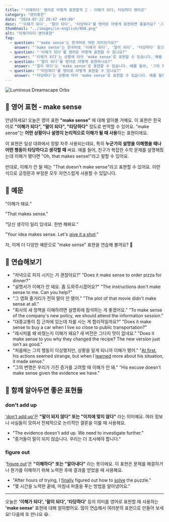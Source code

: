 ```yaml
---
title: "'이해하다' 영어로 어떻게 표현할까 🙂 - 이해가 되다, 타당하다 영어로"
category: "영어표현"
date: "2024-07-22 20:47 +09:00"
desc: "'이해가 되다', '말이 되다', '타당하다'를 영어로 어떻게 표현하면 좋을까요? '그 설명은 이해가 안 돼요', '당신 생각이 일리 있네요' 등을 영어로 표현하는 법을 배워봅시다. 다양한 예문을 통해서 연습하고 본인의 표현으로 만들어 보세요."
thumbnail: "../images/in-english/068.png"
alt: "이해가되다 영어표현"
faq:
  - question: "'make sense'는 한국어로 어떤 의미인가요?"
    answer: "'make sense'는 한국어로 '이해가 되다', '말이 되다', '타당하다' 등으로 번역될 수 있습니다. 어떤 상황이나 설명이 논리적으로 이해가 될 때 사용하는 표현입니다."
  - question: "'이해가 되다'를 영어로 어떻게 표현할 수 있나요?"
    answer: "'이해가 되다'는 상황에 따라 'make sense'로 표현할 수 있습니다. 예를 들어, '그의 설명이 이해가 돼요'는 'His explanation makes sense'로 말할 수 있습니다."
  - question: "'말이 되다'를 영어로 어떻게 표현하나요?"
    answer: "'말이 되다'는 'make sense'로 표현할 수 있습니다. 예를 들어, '그의 제안이 말이 돼'는 'His suggestion makes sense'로 표현할 수 있습니다."
  - question: "'타당하다'를 영어로 어떻게 표현할 수 있나요?"
    answer: "'타당하다'는 상황에 따라 'make sense'로 표현할 수 있습니다. 예를 들어, '그의 논리가 타당해 보여'는 'His logic seems to make sense'로 말할 수 있습니다."
---
```


![Luminous Dreamscape Orbs](../images/in-english/068-1.avif)

## 🌟 영어 표현 - make sense

안녕하세요! 오늘은 영어 표현 **"make sense"** 에 대해 알아볼 거예요. 이 표현은 한국어로 **"이해가 되다", "말이 되다", "타당하다"** 정도로 번역할 수 있어요. "make sense"는 **어떤 상황이나 설명이 논리적으로 이해가 될 때 사용**하는 표현이에요.

이 표현은 일상 대화에서 정말 자주 사용되는데요, 특히 **누군가의 설명을 이해했을 때나 어떤 행동이 타당하다고 생각할 때** 써요. 예를 들어, 친구가 복잡한 수학 문제를 설명해줬는데 이해가 됐다면 "Oh, that makes sense!"라고 말할 수 있어요.

반대로, 이해가 안 될 때는 "That doesn't make sense"라고 표현할 수 있어요. 이런 식으로 긍정문과 부정문 모두 자연스럽게 사용할 수 있답니다.

## 📖 예문

"이해가 돼요."

"That makes sense."

"당신 생각이 일리 있네요. 한번 해봐요."

"Your idea makes sense. Let's <a href="/blog/in-english/039.give-it-a-shot/">give it a shot</a>."

자, 이제 더 다양한 예문으로 "make sense" 표현을 연습해 볼까요? 🚀

## 💬 연습해보기

<ul data-interactive-list>
  <li data-interactive-item>
    <span data-toggler>"저녁으로 피자 시키는 거 괜찮아요?"</span>
    <span data-answer>"Does it make sense to order pizza for dinner?"</span>
  </li>
  <li data-interactive-item>
    <span data-toggler>"설명서가 이해가 안 돼요. 좀 도와주시겠어요?"</span>
    <span data-answer>"The instructions don't make sense to me. Can you help?"</span>
  </li>
  <li data-interactive-item>
    <span data-toggler>"그 영화 줄거리가 전혀 말이 안 됐어."</span>
    <span data-answer>"The plot of that movie didn't make sense at all."</span>
  </li>
  <li data-interactive-item>
    <span data-toggler>"회사의 새 정책을 이해하려면 설명회에 참석하는 게 좋겠어요."</span>
    <span data-answer>"To make sense of the company's new policy, we should attend the information session."</span>
  </li>
  <li data-interactive-item>
    <span data-toggler>"대중교통이 집 근처에 있는데 차를 사는 게 합리적일까요?"</span>
    <span data-answer>"Does it make sense to buy a car when I live so close to public transportation?"</span>
  </li>
  <li data-interactive-item>
    <span data-toggler>"레시피를 왜 바꿨는지 이해가 돼요? 새 버전은 그다지 맛이 없네요."</span>
    <span data-answer>"Does it make sense to you why they changed the recipe? The new version just isn't as good."</span>
  </li>
  <li data-interactive-item>
    <span data-toggler>"처음에는 그의 행동이 이상했지만, 상황을 알게 되니까 이해가 됐어."</span>
    <span data-answer>"<a href="/blog/in-english/184.at-first/">At first</a>, his actions seemed strange, but when I <a href="/blog/in-english/245.learn/">learned</a> more about his situation, it made sense."</span>
  </li>
  <li data-interactive-item>
    <span data-toggler>"그의 변명은 우리가 가진 증거를 고려할 때 이해가 안 돼."</span>
    <span data-answer>"His excuse doesn't make sense given the evidence we have."</span>
  </li>
</ul>

## 🤝 함께 알아두면 좋은 표현들

### don't add up

['don't add up'](/blog/in-english/013.do-not-add-up/)은 **"말이 되지 않다" 또는 "이치에 맞지 않다"** 라는 의미예요. 여러 정보나 사실들이 모여서 전체적으로 논리적인 결론을 이룰 때 사용해요.

- "The evidence doesn't add up. We need to investigate further."
- "증거들이 말이 되지 않습니다. 우리는 더 조사해야 합니다."

### figure out

'[figure out](/blog/in-english/170.figure-out/)'은 **"이해하다" 또는 "알아내다"** 라는 뜻이에요. 이 표현은 문제를 해결하거나 뭔가를 이해하기 위해 노력한 후에 결과를 얻었을 때 사용해요.

- "After hours of trying, I [finally](/blog/in-english/182.finally/) figured out how to [solve](/blog/in-english/455.solve/) the puzzle."
- "몇 시간을 노력한 끝에, 마침내 퍼즐을 푸는 방법을 알아냈어요."

---

오늘은 **'이해가 되다', '말이 되다', '타당하다'** 등의 의미를 영어로 표현할 때 사용하는 **'make sense'** 표현에 대해 알아봤어요. 많이 연습해서 여러분의 표현으로 만들어 보세요! 다음에 또 만나요 😃.
